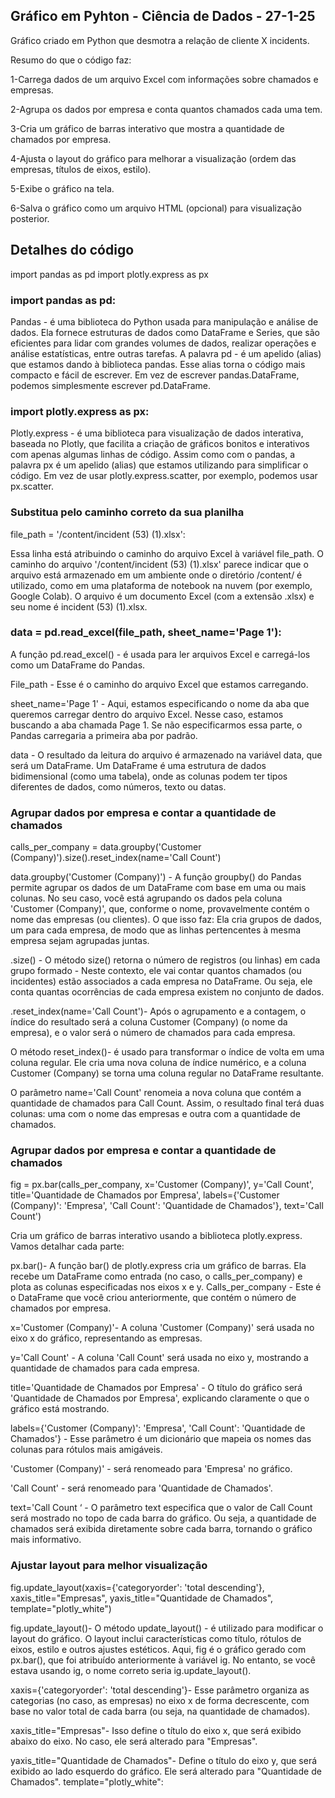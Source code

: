 ## Gráfico em Pyhton - Ciência de Dados - 27-1-25
Gráfico criado em Python que desmotra a relação de cliente X incidents.

Resumo do que o código faz:

1-Carrega dados de um arquivo Excel com informações sobre chamados e empresas.

2-Agrupa os dados por empresa e conta quantos chamados cada uma tem.

3-Cria um gráfico de barras interativo que mostra a quantidade de chamados por empresa.

4-Ajusta o layout do gráfico para melhorar a visualização (ordem das empresas, títulos de eixos, estilo).

5-Exibe o gráfico na tela.

6-Salva o gráfico como um arquivo HTML (opcional) para visualização posterior.

## Detalhes do código

import pandas as pd
import plotly.express as px

### import pandas as pd:

Pandas -  é uma biblioteca do Python usada para manipulação e análise de dados. Ela fornece estruturas de dados como DataFrame e Series, que são eficientes para lidar com grandes volumes de dados, realizar operações e análise estatísticas, entre outras tarefas.
A palavra pd - é um apelido (alias) que estamos dando à biblioteca pandas. Esse alias torna o código mais compacto e fácil de escrever. Em vez de escrever pandas.DataFrame, podemos simplesmente escrever pd.DataFrame.

### import plotly.express as px:

Plotly.express -  é uma biblioteca para visualização de dados interativa, baseada no Plotly, que facilita a criação de gráficos bonitos e interativos com apenas algumas linhas de código.
Assim como com o pandas, a palavra px é um apelido (alias) que estamos utilizando para simplificar o código. Em vez de usar plotly.express.scatter, por exemplo, podemos usar px.scatter.

### Substitua pelo caminho correto da sua planilha
 file_path = '/content/incident (53) (1).xlsx':

Essa linha está atribuindo o caminho do arquivo Excel à variável file_path. O caminho do arquivo '/content/incident (53) (1).xlsx' parece indicar que o arquivo está armazenado em um ambiente onde o diretório /content/ é utilizado, como em uma plataforma de notebook na nuvem (por exemplo, Google Colab).
O arquivo é um documento Excel (com a extensão .xlsx) e seu nome é incident (53) (1).xlsx.


### data = pd.read_excel(file_path, sheet_name='Page 1'):

A função pd.read_excel()  - é usada para ler arquivos Excel e carregá-los como um DataFrame do Pandas.

File_path -  Esse é o caminho do arquivo Excel que estamos carregando.

sheet_name='Page 1' - Aqui, estamos especificando o nome da aba que queremos carregar dentro do arquivo Excel. Nesse caso, estamos buscando a aba chamada Page 1. Se não especificarmos essa parte, o Pandas carregaria a primeira aba por padrão.

data -  O resultado da leitura do arquivo é armazenado na variável data, que será um DataFrame.
Um DataFrame é uma estrutura de dados bidimensional (como uma tabela), onde as colunas podem ter tipos diferentes de dados, como números, texto ou datas.




### Agrupar dados por empresa e contar a quantidade de chamados
calls_per_company = data.groupby('Customer (Company)').size().reset_index(name='Call Count')

data.groupby('Customer (Company)') -  A função groupby() do Pandas permite agrupar os dados de um DataFrame com base em uma ou mais colunas.
No seu caso, você está agrupando os dados pela coluna 'Customer (Company)', que, conforme o nome, provavelmente contém o nome das empresas (ou clientes).
O que isso faz: Ela cria grupos de dados, um para cada empresa, de modo que as linhas pertencentes à mesma empresa sejam agrupadas juntas.

.size() - O método size() retorna o número de registros (ou linhas) em cada grupo formado - Neste contexto, ele vai contar quantos chamados (ou incidentes) estão associados a cada empresa no DataFrame. Ou seja, ele conta quantas ocorrências de cada empresa existem no conjunto de dados.

.reset_index(name='Call Count')- Após o agrupamento e a contagem, o índice do resultado será a coluna Customer (Company) (o nome da empresa), e o valor será o número de chamados para cada empresa.

O método reset_index()- é usado para transformar o índice de volta em uma coluna regular. Ele cria uma nova coluna de índice numérico, e a coluna Customer (Company) se torna uma coluna regular no DataFrame resultante.

O parâmetro name='Call Count' renomeia a nova coluna que contém a quantidade de chamados para Call Count. Assim, o resultado final terá duas colunas: uma com o nome das empresas e outra com a quantidade de chamados.



### Agrupar dados por empresa e contar a quantidade de chamados
fig = px.bar(calls_per_company,
x='Customer (Company)',
y='Call Count',
title='Quantidade de Chamados por Empresa',
labels={'Customer (Company)': 'Empresa', 'Call Count': 'Quantidade de Chamados'},
text='Call Count')

Cria um gráfico de barras interativo usando a biblioteca plotly.express. Vamos detalhar cada parte:

px.bar()-  A função bar() de plotly.express cria um gráfico de barras. Ela recebe um DataFrame como entrada (no caso, o calls_per_company) e plota as colunas especificadas nos eixos x e y.
Calls_per_company - Este é o DataFrame que você criou anteriormente, que contém o número de chamados por empresa.

x='Customer (Company)'- A coluna 'Customer (Company)' será usada no eixo x do gráfico, representando as empresas.

y='Call Count' - A coluna 'Call Count' será usada no eixo y, mostrando a quantidade de chamados para cada empresa.

title='Quantidade de Chamados por Empresa' - O título do gráfico será 'Quantidade de Chamados por Empresa', explicando claramente o que o gráfico está mostrando.

labels={'Customer (Company)': 'Empresa', 'Call Count': 'Quantidade de Chamados'}  - Esse parâmetro é um dicionário que mapeia os nomes das colunas para rótulos mais amigáveis.

'Customer (Company)' - será renomeado para 'Empresa' no gráfico.

'Call Count' - será renomeado para 'Quantidade de Chamados'.

text='Call Count ‘ - O parâmetro text especifica que o valor de Call Count será mostrado no topo de cada barra do gráfico. Ou seja, a quantidade de chamados será exibida diretamente sobre cada barra, tornando o gráfico mais informativo.


### Ajustar layout para melhor visualização
fig.update_layout(xaxis={'categoryorder': 'total descending'},
                  xaxis_title="Empresas",
                  yaxis_title="Quantidade de Chamados",
                  template="plotly_white")




fig.update_layout()- O método update_layout() -  é utilizado para modificar o layout do gráfico. O layout inclui características como título, rótulos de eixos, estilo e outros ajustes estéticos. Aqui, fig é o gráfico gerado com px.bar(), que foi atribuído anteriormente à variável ig. No entanto, se você estava usando ig, o nome correto seria ig.update_layout().

xaxis={'categoryorder': 'total descending'}- Esse parâmetro organiza as categorias (no caso, as empresas) no eixo x de forma decrescente, com base no valor total de cada barra (ou seja, na quantidade de chamados).

xaxis_title="Empresas"-  Isso define o título do eixo x, que será exibido abaixo do eixo. No caso, ele será alterado para "Empresas".

yaxis_title="Quantidade de Chamados"- Define o título do eixo y, que será exibido ao lado esquerdo do gráfico. Ele será alterado para "Quantidade de Chamados".
template="plotly_white":


                  











